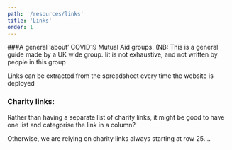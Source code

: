 ```yaml
---
path: '/resources/links'
title: 'Links'
order: 1
---
```


###A general ‘about’ COVID19 Mutual Aid groups. (NB: This is a general guide made by a UK wide group. Iit is not exhaustive, and not written by people in this group

Links can be extracted from the spreadsheet every time the website is deployed

### Charity links:

Rather than having a separate list of charity links, it might be good to have one list and categorise the link in a column?

Otherwise, we are relying on charity links always starting at row 25....
